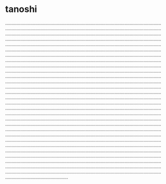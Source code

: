 # tanoshi

..............................................................................................................................................................................................................................................................................................................................................................................................................................................................................................................................................................................................................................................................................................................................................................................................................................................................................................................................................................................................................................................................................................................................................................................................................................................................................................................................................................................................................................................................................................................................................................................................................................................................................................................................................................................................................................................................................................................................................................................................................................................................................................................................................................................................................................................................................................................................................................................................................................................................................................................................................................................................................................................................................................................................................................................................................................................................................................................................................................................................................................................................................................................................................................................................................................................................................................................................................................................................................................................................................................................................................................................................................................................................................................................................................................................................